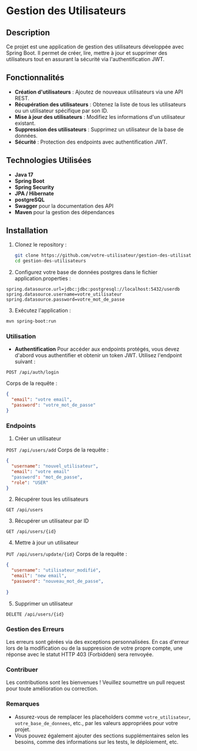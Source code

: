 # Gestion des Utilisateurs

## Description

Ce projet est une application de gestion des utilisateurs développée avec Spring Boot. Il permet de créer, lire, mettre à jour et supprimer des utilisateurs tout en assurant la sécurité via l'authentification JWT.

## Fonctionnalités

- **Création d'utilisateurs** : Ajoutez de nouveaux utilisateurs via une API REST.
- **Récupération des utilisateurs** : Obtenez la liste de tous les utilisateurs ou un utilisateur spécifique par son ID.
- **Mise à jour des utilisateurs** : Modifiez les informations d'un utilisateur existant.
- **Suppression des utilisateurs** : Supprimez un utilisateur de la base de données.
- **Sécurité** : Protection des endpoints avec authentification JWT.

## Technologies Utilisées

- **Java 17**
- **Spring Boot**
- **Spring Security**
- **JPA / Hibernate**
- **postgreSQL**
- **Swagger** pour la documentation des API
- **Maven** pour la gestion des dépendances

## Installation

1. Clonez le repository :
   ```bash
   git clone https://github.com/votre-utilisateur/gestion-des-utilisateurs.git
   cd gestion-des-utilisateurs
2. Configurez votre base de données postgres dans le fichier application.properties :

```
spring.datasource.url=jdbc:jdbc:postgresql://localhost:5432/userdb
spring.datasource.username=votre_utilisateur
spring.datasource.password=votre_mot_de_passe

```
3. Exécutez l'application :
```bash
mvn spring-boot:run
```
### Utilisation

- **Authentification**
Pour accéder aux endpoints protégés, vous devez d'abord vous authentifier et obtenir un token JWT. Utilisez l'endpoint suivant :
```
POST /api/auth/login
```
Corps de la requête :
```json
{
  "email": "votre email",
  "password": "votre_mot_de_passe"
}
```
### Endpoints

1. Créer un utilisateur

  `POST /api/users/add`
Corps de la requête :
```json
{
  "username": "nouvel_utilisateur",
  "email": "votre email"
  "password": "mot_de_passe",
  "role": "USER"
}
```
2. Récupérer tous les utilisateurs

  `GET /api/users`

3. Récupérer un utilisateur par ID

  `GET /api/users/{id}`

4. Mettre à jour un utilisateur

  `PUT /api/users/update/{id}`
Corps de la requête :
```json
{
  "username": "utilisateur_modifié",
  "email": "new email",
  "password": "nouveau_mot_de_passe",
  
}
```
5. Supprimer un utilisateur

  `DELETE /api/users/{id}`

### Gestion des Erreurs
Les erreurs sont gérées via des exceptions personnalisées. En cas d'erreur lors de la modification ou de la suppression de votre propre compte, une réponse avec le statut HTTP 403 (Forbidden) sera renvoyée.

### Contribuer
Les contributions sont les bienvenues ! Veuillez soumettre un pull request pour toute amélioration ou correction.


### Remarques

- Assurez-vous de remplacer les placeholders comme `votre_utilisateur`, `votre_base_de_donnees`, etc., par les valeurs appropriées pour votre projet.
- Vous pouvez également ajouter des sections supplémentaires selon les besoins, comme des informations sur les tests, le déploiement, etc.
